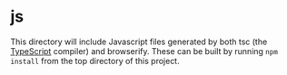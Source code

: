 # js
This directory will include Javascript files generated by both tsc (the [TypeScript](https://www.typescriptlang.org/) compiler) and browserify.  These can be built by running `npm install` from the top directory of this project.